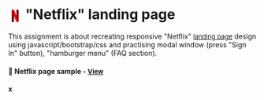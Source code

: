 # <span><img src="./pictures/icon-netflix.webp" alt=netflix style="height: 1em; vertical-align: middle;"></span> "Netflix" landing page

This assignment is about recreating responsive "Netflix" <a href="https://www.netflix.com/es-en/" style="font-size:small;"> landing page</a> design using javascript/bootstrap/css and practising modal window (press "Sign In" button), "hamburger menu" (FAQ section).

<h4>🔹 Netflix page sample - <a href="https://simonakom.github.io/netflix-page/index.html" style="font-size:small;">View</a><h4>


x